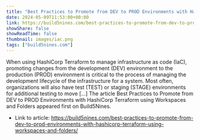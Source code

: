 ```yaml
---
title: "Best Practices to Promote from DEV to PROD Environments with HashiCorp Terraform using Workspaces and Folders"
date: 2024-05-09T11:53:00+00:00
link: https://build5nines.com/best-practices-to-promote-from-dev-to-prod-environments-with-hashicorp-terraform-using-workspaces-and-folders/
showShare: false
showReadTime: false
thumbnail: images/iac.png
tags: ["build5nines.com"]
---
```

When using HashiCorp Terraform to manage infrastructure as code (IaC), promoting changes from the development (DEV) environment to the production (PROD) environment is critical to the process of managing the development lifecycle of the infrastructure for a system. Most often, organizations will also have test (TEST) or staging (STAGE) environments for additional testing to move […]
The article Best Practices to Promote from DEV to PROD Environments with HashiCorp Terraform using Workspaces and Folders appeared first on Build5Nines.

- Link to article: https://build5nines.com/best-practices-to-promote-from-dev-to-prod-environments-with-hashicorp-terraform-using-workspaces-and-folders/